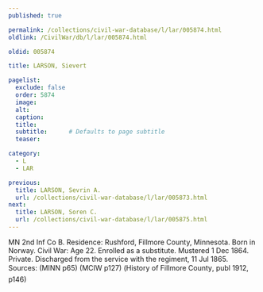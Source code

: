 ```yaml
---
published: true

permalink: /collections/civil-war-database/l/lar/005874.html
oldlink: /CivilWar/db/l/lar/005874.html

oldid: 005874

title: LARSON, Sievert

pagelist:
  exclude: false
  order: 5874
  image: 
  alt:
  caption:
  title:
  subtitle:      # Defaults to page subtitle
  teaser:

category: 
  - L 
  - LAR

previous:
  title: LARSON, Sevrin A.
  url: /collections/civil-war-database/l/lar/005873.html  
next:
  title: LARSON, Soren C.
  url: /collections/civil-war-database/l/lar/005875.html   
---
```

MN 2nd Inf Co B. Residence: Rushford, Fillmore County, Minnesota. Born in Norway. Civil War: Age 22. Enrolled as a substitute. Mustered 1 Dec 1864. Private. Discharged from the service with the regiment, 11 Jul 1865. Sources: (MINN p65) (MCIW p127) (&#147;History of Fillmore County&#148;, publ 1912, p146)